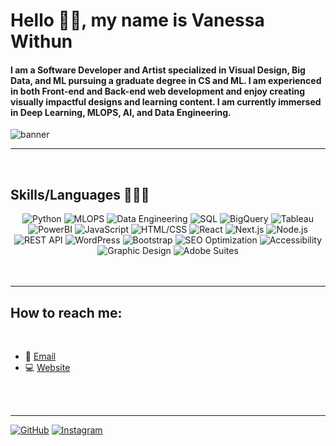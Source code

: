 # Hello 👋🏽, my name is Vanessa Withun 

#### I am a Software Developer and Artist specialized in Visual Design, Big Data, and ML pursuing a graduate degree in CS and ML. I am experienced in both Front-end and Back-end web development and enjoy creating visually impactful designs and learning content. I am currently immersed in Deep Learning, MLOPS, AI, and Data Engineering. 

![banner](https://cdn.myportfolio.com/4bebed9a-4022-46fc-83ca-66924fac1685/dc2a729d-c0b5-42c8-8ffe-4468e7b91541_rw_1920.png?h=5b049a55d6e569e2c003584c7701a0c5)



---
<br>

## Skills/Languages 👩🏽‍💻
<div align="center">
  <img src="https://img.shields.io/badge/Python-3776AB?style=for-the-badge&logo=python&logoColor=white" alt="Python" />
  <img src="https://img.shields.io/badge/MLOPS-FF6600?style=for-the-badge&logo=TensorFlow&logoColor=white" alt="MLOPS" />
  <img src="https://img.shields.io/badge/Data%20Engineering-1F425F?style=for-the-badge&logo=datacamp&logoColor=white" alt="Data Engineering" />
  <img src="https://img.shields.io/badge/SQL-003366?style=for-the-badge&logo=sql&logoColor=white" alt="SQL" />
  <img src="https://img.shields.io/badge/BigQuery-4285F4?style=for-the-badge&logo=google-cloud&logoColor=white" alt="BigQuery" />
  <img src="https://img.shields.io/badge/Tableau-E97627?style=for-the-badge&logo=tableau&logoColor=white" alt="Tableau" />
  <img src="https://img.shields.io/badge/PowerBI-F2C811?style=for-the-badge&logo=powerbi&logoColor=black" alt="PowerBI" />
  <img src="https://img.shields.io/badge/JavaScript-F7DF1E?style=for-the-badge&logo=javascript&logoColor=black" alt="JavaScript" />
  <img src="https://img.shields.io/badge/HTML%2FCSS-239120?style=for-the-badge&logo=html5&logoColor=white" alt="HTML/CSS" />
  <img src="https://img.shields.io/badge/React-61DAFB?style=for-the-badge&logo=react&logoColor=black" alt="React" />
  <img src="https://img.shields.io/badge/Next.js-000000?style=for-the-badge&logo=next.js&logoColor=white" alt="Next.js" />
  <img src="https://img.shields.io/badge/Node.js-339933?style=for-the-badge&logo=node.js&logoColor=white" alt="Node.js" />
</div>

<div align="center">
  <img src="https://img.shields.io/badge/REST%20API-232F3E?style=for-the-badge&logo=api&logoColor=white" alt="REST API" />
  <img src="https://img.shields.io/badge/WordPress-21759B?style=for-the-badge&logo=wordpress&logoColor=white" alt="WordPress" />
  <img src="https://img.shields.io/badge/Bootstrap-563D7C?style=for-the-badge&logo=bootstrap&logoColor=white" alt="Bootstrap" />
  <img src="https://img.shields.io/badge/SEO%20Optimization-00C853?style=for-the-badge&logo=google&logoColor=white" alt="SEO Optimization" />
  <img src="https://img.shields.io/badge/Accessibility-4d4d4d?style=for-the-badge&logo=accessibility&logoColor=white" alt="Accessibility" />
  <img src="https://img.shields.io/badge/Graphic%20Design-FF5722?style=for-the-badge&logo=adobe&logoColor=white" alt="Graphic Design" />
  <img src="https://img.shields.io/badge/Adobe%20Suites-FF0000?style=for-the-badge&logo=adobe&logoColor=white" alt="Adobe Suites" />
</div>

<br>
<br>

---

## How to reach me:
<br>

- 📧 [Email]( www.vanessa555withun@gmail.com)
- 💻 [Website](https://vanessawithun.com/)

<br>
<br>

---

[![GitHub](https://img.shields.io/badge/github-iNeso1984-black.svg?style=social&logo=github)](https://github.com/iNeso1984)
[![Instagram](https://img.shields.io/badge/instagram-vanessa__withun__art-purple.svg?style=social&logo=instagram)](https://www.instagram.com/vanessa_withun_art/)
